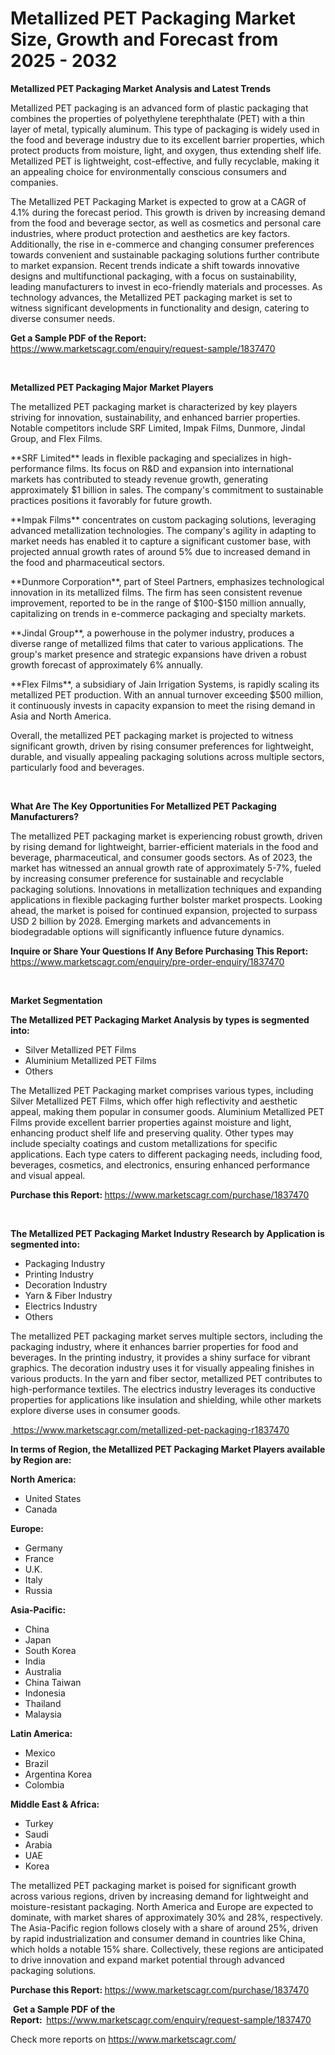 <p><h1>Metallized PET Packaging Market Size, Growth and Forecast from 2025 - 2032</h1></p><p><strong>Metallized PET Packaging Market Analysis and Latest Trends</strong></p>
<p><p>Metallized PET packaging is an advanced form of plastic packaging that combines the properties of polyethylene terephthalate (PET) with a thin layer of metal, typically aluminum. This type of packaging is widely used in the food and beverage industry due to its excellent barrier properties, which protect products from moisture, light, and oxygen, thus extending shelf life. Metallized PET is lightweight, cost-effective, and fully recyclable, making it an appealing choice for environmentally conscious consumers and companies.</p><p>The Metallized PET Packaging Market is expected to grow at a CAGR of 4.1% during the forecast period. This growth is driven by increasing demand from the food and beverage sector, as well as cosmetics and personal care industries, where product protection and aesthetics are key factors. Additionally, the rise in e-commerce and changing consumer preferences towards convenient and sustainable packaging solutions further contribute to market expansion. Recent trends indicate a shift towards innovative designs and multifunctional packaging, with a focus on sustainability, leading manufacturers to invest in eco-friendly materials and processes. As technology advances, the Metallized PET packaging market is set to witness significant developments in functionality and design, catering to diverse consumer needs.</p></p>
<p><strong>Get a Sample PDF of the Report:&nbsp;</strong> <a href="https://www.marketscagr.com/enquiry/request-sample/1837470?utm_campaign=2770&utm_medium=2&utm_source=Github&utm_content=ia&utm_term=08032025&utm_id=metallized-pet-packaging">https://www.marketscagr.com/enquiry/request-sample/1837470</a></p>
<p>&nbsp;</p>
<p><strong>Metallized PET Packaging Major Market Players</strong></p>
<p><p>The metallized PET packaging market is characterized by key players striving for innovation, sustainability, and enhanced barrier properties. Notable competitors include SRF Limited, Impak Films, Dunmore, Jindal Group, and Flex Films. </p><p>**SRF Limited** leads in flexible packaging and specializes in high-performance films. Its focus on R&D and expansion into international markets has contributed to steady revenue growth, generating approximately $1 billion in sales. The company's commitment to sustainable practices positions it favorably for future growth.</p><p>**Impak Films** concentrates on custom packaging solutions, leveraging advanced metallization technologies. The company's agility in adapting to market needs has enabled it to capture a significant customer base, with projected annual growth rates of around 5% due to increased demand in the food and pharmaceutical sectors.</p><p>**Dunmore Corporation**, part of Steel Partners, emphasizes technological innovation in its metallized films. The firm has seen consistent revenue improvement, reported to be in the range of $100-$150 million annually, capitalizing on trends in e-commerce packaging and specialty markets.</p><p>**Jindal Group**, a powerhouse in the polymer industry, produces a diverse range of metallized films that cater to various applications. The group's market presence and strategic expansions have driven a robust growth forecast of approximately 6% annually.</p><p>**Flex Films**, a subsidiary of Jain Irrigation Systems, is rapidly scaling its metallized PET production. With an annual turnover exceeding $500 million, it continuously invests in capacity expansion to meet the rising demand in Asia and North America.</p><p>Overall, the metallized PET packaging market is projected to witness significant growth, driven by rising consumer preferences for lightweight, durable, and visually appealing packaging solutions across multiple sectors, particularly food and beverages.</p></p>
<p>&nbsp;</p>
<p><strong>What Are The Key Opportunities For Metallized PET Packaging Manufacturers?</strong></p>
<p><p>The metallized PET packaging market is experiencing robust growth, driven by rising demand for lightweight, barrier-efficient materials in the food and beverage, pharmaceutical, and consumer goods sectors. As of 2023, the market has witnessed an annual growth rate of approximately 5-7%, fueled by increasing consumer preference for sustainable and recyclable packaging solutions. Innovations in metallization techniques and expanding applications in flexible packaging further bolster market prospects. Looking ahead, the market is poised for continued expansion, projected to surpass USD 2 billion by 2028. Emerging markets and advancements in biodegradable options will significantly influence future dynamics.</p></p>
<p><strong>Inquire or Share Your Questions If Any Before Purchasing This Report:</strong> <a href="https://www.marketscagr.com/enquiry/pre-order-enquiry/1837470?utm_campaign=2770&utm_medium=2&utm_source=Github&utm_content=ia&utm_term=08032025&utm_id=metallized-pet-packaging">https://www.marketscagr.com/enquiry/pre-order-enquiry/1837470</a></p>
<p>&nbsp;</p>
<p><strong>Market Segmentation</strong></p>
<p><strong>The Metallized PET Packaging Market Analysis by types is segmented into:</strong></p>
<p><ul><li>Silver Metallized PET Films</li><li>Aluminium Metallized PET Films</li><li>Others</li></ul></p>
<p><p>The Metallized PET Packaging market comprises various types, including Silver Metallized PET Films, which offer high reflectivity and aesthetic appeal, making them popular in consumer goods. Aluminium Metallized PET Films provide excellent barrier properties against moisture and light, enhancing product shelf life and preserving quality. Other types may include specialty coatings and custom metallizations for specific applications. Each type caters to different packaging needs, including food, beverages, cosmetics, and electronics, ensuring enhanced performance and visual appeal.</p></p>
<p><strong>Purchase this Report:&nbsp;</strong><a href="https://www.marketscagr.com/purchase/1837470?utm_campaign=2770&utm_medium=2&utm_source=Github&utm_content=ia&utm_term=08032025&utm_id=metallized-pet-packaging">https://www.marketscagr.com/purchase/1837470</a></p>
<p>&nbsp;</p>
<p><strong>The Metallized PET Packaging Market Industry Research by Application is segmented into:</strong></p>
<p><ul><li>Packaging Industry</li><li>Printing Industry</li><li>Decoration Industry</li><li>Yarn & Fiber Industry</li><li>Electrics Industry</li><li>Others</li></ul></p>
<p><p>The metallized PET packaging market serves multiple sectors, including the packaging industry, where it enhances barrier properties for food and beverages. In the printing industry, it provides a shiny surface for vibrant graphics. The decoration industry uses it for visually appealing finishes in various products. In the yarn and fiber sector, metallized PET contributes to high-performance textiles. The electrics industry leverages its conductive properties for applications like insulation and shielding, while other markets explore diverse uses in consumer goods.</p></p>
<p><a href="https://www.marketscagr.com/metallized-pet-packaging-r1837470?utm_campaign=2770&utm_medium=2&utm_source=Github&utm_content=ia&utm_term=08032025&utm_id=metallized-pet-packaging">&nbsp;https://www.marketscagr.com/metallized-pet-packaging-r1837470</a></p>
<p><strong>In terms of Region, the Metallized PET Packaging Market Players available by Region are:</strong></p>
<p>
    <p> <strong> North America: </strong>
        <ul>
            <li>United States</li>
            <li>Canada</li>
        </ul>
        </p> 
    <p> <strong> Europe: </strong>
        <ul>
            <li>Germany</li>
            <li>France</li>
            <li>U.K.</li>
            <li>Italy</li>
            <li>Russia</li>
        </ul>
        </p> 
    <p> <strong> Asia-Pacific: </strong>
        <ul>
            <li>China</li>
            <li>Japan</li>
            <li>South Korea</li>
            <li>India</li>
            <li>Australia</li>
            <li>China Taiwan</li>
            <li>Indonesia</li>
            <li>Thailand</li>
            <li>Malaysia</li>
        </ul>
        </p> 
    <p> <strong> Latin America: </strong>
        <ul>
            <li>Mexico</li>
            <li>Brazil</li>
            <li>Argentina Korea</li>
            <li>Colombia</li>
        </ul>
        </p> 
    <p> <strong> Middle East & Africa: </strong>
        <ul>
            <li>Turkey</li>
            <li>Saudi</li>
            <li>Arabia</li>
            <li>UAE</li>
            <li>Korea</li>
        </ul>
    </p>
    </p>
<p><p>The metallized PET packaging market is poised for significant growth across various regions, driven by increasing demand for lightweight and moisture-resistant packaging. North America and Europe are expected to dominate, with market shares of approximately 30% and 28%, respectively. The Asia-Pacific region follows closely with a share of around 25%, driven by rapid industrialization and consumer demand in countries like China, which holds a notable 15% share. Collectively, these regions are anticipated to drive innovation and expand market potential through advanced packaging solutions.</p></p>
<p><strong>Purchase this Report: </strong><a href="https://www.marketscagr.com/purchase/1837470?utm_campaign=2770&utm_medium=2&utm_source=Github&utm_content=ia&utm_term=08032025&utm_id=metallized-pet-packaging">https://www.marketscagr.com/purchase/1837470</a></p>
<p>&nbsp;<strong>Get a Sample PDF of the Report:&nbsp;&nbsp;</strong><a href="https://www.marketscagr.com/enquiry/request-sample/1837470?utm_campaign=2770&utm_medium=2&utm_source=Github&utm_content=ia&utm_term=08032025&utm_id=metallized-pet-packaging">https://www.marketscagr.com/enquiry/request-sample/1837470</a></p>
<p><strong></strong></p>
<p>Check more reports on <a href="https://www.marketscagr.com/?utm_campaign=2770&utm_medium=2&utm_source=Github&utm_content=ia&utm_term=08032025&utm_id=metallized-pet-packaging">https://www.marketscagr.com/</a></p>
